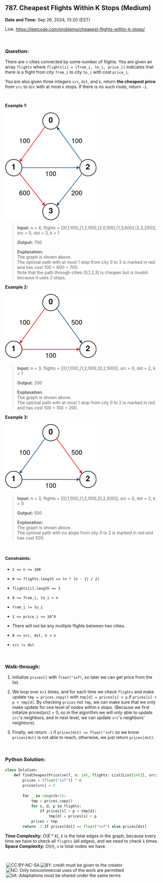 ## 787. Cheapest Flights Within K Stops (Medium)
**Date and Time:** Sep 26, 2024, 13:20 (EST)

Link: https://leetcode.com/problems/cheapest-flights-within-k-stops/

<br>

### Question:
There are `n` cities connected by some number of flights. You are given an array `flights` where `flights[i] = [from_i, to_i, price_i]` indicates that there is a flight from city `from_i` to city `to_i` with cost `price_i`.

You are also given three integers `src`, `dst`, and `k`, return **the cheapest price** from `src` to `dst` with at most `k` stops. If there is no such route, return `-1`.

<br>

**Example 1:**

<img src="../images/787_1.png" width=300>

> **Input:** n = 4, flights = [[0,1,100],[1,2,100],[2,0,100],[1,3,600],[2,3,200]], src = 0, dst = 3, k = 1
> 
> **Output:** 700
>
> **Explanation:** <br>
> The graph is shown above. <br>
> The optimal path with at most 1 stop from city 0 to 3 is marked in red and has cost 100 + 600 = 700. <br>
> Note that the path through cities [0,1,2,3] is cheaper but is invalid because it uses 2 stops.

**Example 2:**

<img src="../images/787_2.png" width=300>

> **Input:** n = 3, flights = [[0,1,100],[1,2,100],[0,2,500]], src = 0, dst = 2, k = 1
> 
> **Output:** 200
>
> **Explanation:** <br>
> The graph is shown above. <br>
> The optimal path with at most 1 stop from city 0 to 2 is marked in red and has cost 100 + 100 = 200.

**Example 3:**

<img src="../images/787_3.png" width=300>

> **Input:** n = 3, flights = [[0,1,100],[1,2,100],[0,2,500]], src = 0, dst = 2, k = 0
> 
> **Output:** 500
>
> **Explanation:** <br>
> The graph is shown above. <br>
> The optimal path with no stops from city 0 to 2 is marked in red and has cost 500.

<br>

#### Constraints:
* `1 <= n <= 100`

* `0 <= flights.length <= (n * (n - 1) / 2)`

* `flights[i].length == 3`

* `0 <= from_i, to_i < n`

* `from_i != to_i`

* `1 <= price_i <= 10^4`

* There will not be any multiple flights between two cities.

* `0 <= src, dst, k < n`

* `src != dst`

<br>

### Walk-through: 
1. Initialize `prices[]` with `float("inf)`, so later we can get price from the list.

2. We loop over `k+1` times, and for each time we check `flights` and make update `tmp = prices.copy()` with `tmp[d] = prices[s] + p` if `prices[s] + p < tmp[d]`. By checking `prices` not `tmp`, we can make sure that we only make update for one level of nodes within `k` stops. (Because we first initalize prices[src] = 0, so in the algorithm we will only able to update `src`'s neighbors, and in next level, we can update `src`'s neighbors' neighbors).

3. Finally, we return `-1` if `prices[dst] == float("inf)` so we know `prices[dst]` is not able to reach, otherwise, we just return `prices[dst]`.

<br>

### Python Solution:
```python
class Solution:
    def findCheapestPrice(self, n: int, flights: List[List[int]], src: int, dst: int, k: int) -> int:
        prices = [float("inf")] * n
        prices[src] = 0
        
        for _ in range(k+1):
            tmp = prices.copy()
            for s, d, p in flights:
                if prices[s] + p < tmp[d]:
                    tmp[d] = prices[s] + p
            prices = tmp
        return -1 if prices[dst] == float("inf") else prices[dst]
```
**Time Complexity:** $O(E * k)$, `E` is the total edges in the graph, because every time we have to check all `flights` (all edges), and we need to check `k` times. <br>
**Space Complexity:** $O(n)$, `n` is total nodes we have.

<br>

<img style="height:22px!important;margin-left:3px;vertical-align:text-bottom;" src="https://mirrors.creativecommons.org/presskit/icons/cc.svg?ref=chooser-v1" alt="CC BY-NC-SA" title="CC BY-NC-SA"><img style="height:22px!important;margin-left:3px;vertical-align:text-bottom;" src="https://mirrors.creativecommons.org/presskit/icons/by.svg?ref=chooser-v1" alt="BY: credit must be given to the creator" title="BY: credit must be given to the creator"><img style="height:22px!important;margin-left:3px;vertical-align:text-bottom;" src="https://mirrors.creativecommons.org/presskit/icons/nc.svg?ref=chooser-v1" alt="NC: Only noncommercial uses of the work are permitted" title="NC: Only noncommercial uses of the work are permitted"><img style="height:22px!important;margin-left:3px;vertical-align:text-bottom;" src="https://mirrors.creativecommons.org/presskit/icons/sa.svg?ref=chooser-v1" alt="SA: Adaptations must be shared under the same terms" title="SA: Adaptations must be shared under the same terms">